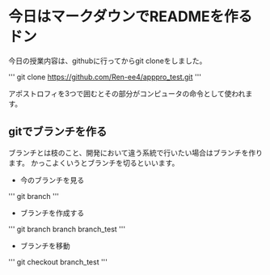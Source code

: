 # 今日はマークダウンでREADMEを作るドン

今日の授業内容は、githubに行ってからgit cloneをしました。

'''
git clone https://github.com/Ren-ee4/apppro_test.git
'''

アポストロフィを3つで囲むとその部分がコンピュータの命令として使われます。

## gitでブランチを作る

ブランチとは枝のこと、開発において違う系統で行いたい場合はブランチを作ります。
かっこよくいうとブランチを切るといいます。

- 今のブランチを見る

'''
git branch
'''
- ブランチを作成する

'''
git branch branch branch_test
'''
- ブランチを移動

'''
git checkout branch_test
'''